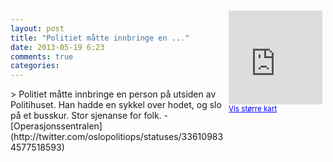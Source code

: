 ```yaml
---
layout: post
title: "Politiet måtte innbringe en ..."
date: 2013-05-19 6:23
comments: true
categories: 
---
```

<div style="float:right; margin:5px; position:relative;top:-130px;"><iframe width="150" height="150" frameborder="0" scrolling="no" marginheight="0" marginwidth="0" src="http://maps.google.com/maps?q=Huset,+Oslo&hl=no&t=m&z=14&output=embed&iwloc=&"></iframe><br/><small><a href="http://maps.google.com/maps?q=Huset,+Oslo&hl=no&t=m&z=14&source=embed&iwloc=A" style="color:#0000FF;text-align:left" target="_new">Vis st&oslash;rre kart</a></small></div>
> Politiet måtte innbringe en person på utsiden av Politihuset. Han hadde en sykkel over hodet, og slo på et busskur. Stor sjenanse for folk.
- [Operasjonssentralen](http://twitter.com/oslopolitiops/statuses/336109834577518593)
